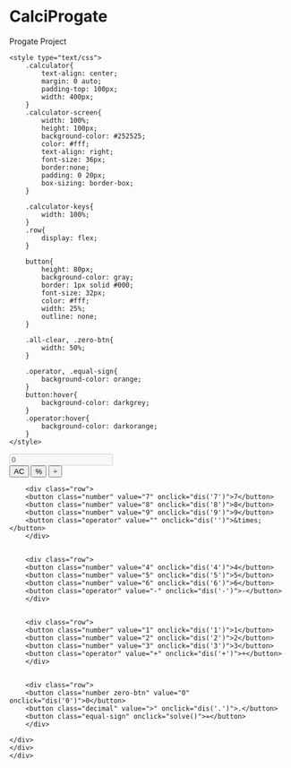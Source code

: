 # CalciProgate
Progate Project
<!DOCTYPE html>
<html>
<head>
	<title>Calculator</title>


<script> 
        
         function dis(val) 
         { 
             document.getElementById("result").value+=val 
         } 
           
        
         function solve() 
         { 
             let x = document.getElementById("result").value 
             let y = eval(x) 
             document.getElementById("result").value = y 
         } 
           
      
         function clr() 
         { 
             document.getElementById("result").value = "" 
         } 
      </script>




	<style type="text/css">
		.calculator{
			text-align: center;
			margin: 0 auto;
			padding-top: 100px;
			width: 400px;
		}
		.calculator-screen{
			width: 100%;
			height: 100px;
			background-color: #252525;
			color: #fff;
			text-align: right;
			font-size: 36px;
			border:none;
			padding: 0 20px;
			box-sizing: border-box;
		}

		.calculator-keys{
			width: 100%;
		}
		.row{
			display: flex;
		}

		button{
			height: 80px;
			background-color: gray;
			border: 1px solid #000;
			font-size: 32px;
			color: #fff;
			width: 25%;
			outline: none;
		}

		.all-clear, .zero-btn{
			width: 50%;
		}

		.operator, .equal-sign{
			background-color: orange;
		}
		button:hover{
			background-color: darkgrey;
		}
		.operator:hover{
			background-color: darkorange;
		}
	</style>

</head>


<body>
	<div class="calculator">
		<input type="text" class="calculator-screen" value="0" id="result" disabled>
	<div class="calculator-keys">
	<div class="row">
		<button class="all-clear" onclick="clr()">AC</button>
		<button class="percentage">%</button>
		<button class="operator" value="/" onclick="dis('/')">&divide;</button>	
		</div>


		<div class="row">
		<button class="number" value="7" onclick="dis('7')">7</button>
		<button class="number" value="8" onclick="dis('8')">8</button>
		<button class="number" value="9" onclick="dis('9')">9</button>	
		<button class="operator" value="" onclick="dis('')">&times;</button>
		</div>


		<div class="row">
		<button class="number" value="4" onclick="dis('4')">4</button>
		<button class="number" value="5" onclick="dis('5')">5</button>
		<button class="number" value="6" onclick="dis('6')">6</button>	
		<button class="operator" value="-" onclick="dis('-')">-</button>
		</div>


        <div class="row">
		<button class="number" value="1" onclick="dis('1')">1</button>
		<button class="number" value="2" onclick="dis('2')">2</button>
		<button class="number" value="3" onclick="dis('3')">3</button>	
		<button class="operator" value="+" onclick="dis('+')">+</button>
		</div>


		<div class="row">
		<button class="number zero-btn" value="0" onclick="dis('0')">0</button>
		<button class="decimal" value=">" onclick="dis('.')">.</button>	
		<button class="equal-sign" onclick="solve()">=</button>
		</div>

	</div>
    </div>
    </div>
</body>
</html>
